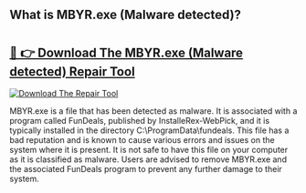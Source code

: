 ## What is MBYR.exe (Malware detected)? 

# <h2><a href="https://exedetect.com/download.php?MBYR.exe (Malware detected)">🔗 👉 Download The MBYR.exe (Malware detected) Repair Tool</a></h2>

[![Download The Repair Tool](https://exedetect.com/download-button.jpg)](https://exedetect.com/download.php?MBYR.exe (Malware detected))

MBYR.exe is a file that has been detected as malware. It is associated with a program called FunDeals, published by InstalleRex-WebPick, and it is typically installed in the directory C:\ProgramData\fundeals. This file has a bad reputation and is known to cause various errors and issues on the system where it is present. It is not safe to have this file on your computer as it is classified as malware. Users are advised to remove MBYR.exe and the associated FunDeals program to prevent any further damage to their system.